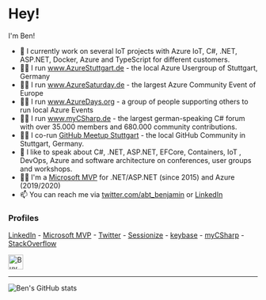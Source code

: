 # Hey!

I'm Ben! 

- 🏢 I currently work on several IoT projects with Azure IoT, C#, .NET, ASP.NET, Docker, Azure and TypeScript for different customers.
- 👨‍🏫 I run www.AzureStuttgart.de - the local Azure Usergroup of Stuttgart, Germany
- 👨‍🏫 I run www.AzureSaturday.de - the largest Azure Community Event of Europe
- 👨‍🏫 I run www.AzureDays.org - a group of people supporting others to run local Azure Events
- 👨‍🏫 I run www.myCSharp.de - the largest german-speaking C# forum with over 35.000 members and 680.000 community contributions.
- 👨‍🏫 I co-run [GitHub Meetup Stuttgart](https://www.meetup.com/de-DE/GitHub-Meetup-Stuttgart/) - the local GitHub Community in Stuttgart, Germany.
- 🎤 I like to speak about C#, .NET, ASP.NET, EFCore, Containers, IoT , DevOps, Azure and software architecture on conferences, user groups and workshops.
- 🐱‍🏍 I'm a [Microsoft MVP](https://mvp.microsoft.com/en-us/PublicProfile/5001507) for .NET/ASP.NET (since 2015) and Azure (2019/2020)
- 📫 You can reach me via [twitter.com/abt_benjamin](https://twitter.com/abt_benjamin) or [LinkedIn](https://www.linkedin.com/in/benjaminabt/)

### Profiles
[LinkedIn](https://www.linkedin.com/in/benjaminabt/) - [Microsoft MVP](https://mvp.microsoft.com/en-us/PublicProfile/5001507) - [Twitter](https://twitter.com/abt_benjamin) - [Sessionize](https://sessionize.com/abt) - [keybase](https://keybase.io/benjaminabt) - [myCSharp](https://mycsharp.de/users/12639/abt) - [StackOverflow](https://stackoverflow.com/users/3796827/benjamin-abt)

<a href="https://www.buymeacoffee.com/benjaminabt" target="_blank"><img src="https://cdn.buymeacoffee.com/buttons/v2/default-yellow.png" alt="Buy Me A Coffee" height="30" ></a>

---
![Ben's GitHub stats](https://github-readme-stats.vercel.app/api?username=benjaminabt&theme=dark&show_icons=true)
